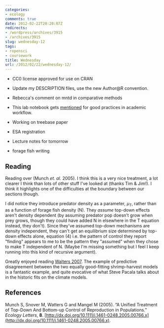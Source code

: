 ```yaml
---
categories:
- ecology
comments: true
date: 2012-02-22T20:20:07Z
redirects:
- /wordpress/archives/3915
- /archives/3915
slug: wednesday-12
tags:
- ropensci
- coursework
title: Wednesday
url: /2012/02/22/wednesday-12/
---
```


-   CC0 license approved for use on CRAN

-   Update my DESCRIPTION files, use the new Author@R convention.

-   Rebecca's comment on mntd in comparative methods

-   This lab notebook gets [mentioned](http://academia.stackexchange.com/questions/83/good-practices-for-organizing-notes) for good practices in academic workflow.

-   Working on treebase paper

-   ESA registration

-   Lecture notes for tomorrow

-   forage fish writing

Reading
-------

Reading over (Munch *et. al.* 2005). I think this is a very nice treatment, a lot clearer I think than lots of other stuff I've looked at (thanks Tim & Jim!). I think it highlights one of the difficulties at the boundary between our sections though.

I did notice they introduce predator density as a parameter, *μ*<sub>*T*</sub>, rather than as a function of forage fish density (N). They *assume* top-down effects aren't density dependent (by assuming predator pop doesn't grow when prey grows, though they could have added N in elsewhere in the T equation instead, they don't). Since they've assumed top-down mechanisms are density independent, they can't get an equilibrium size determined by top-down effects alone, equation (4) i.e. the pattern of control they report "finding" appears to me to be the pattern they "assumed" when they chose to make T independent of N. (Maybe I'm missing something but I feel I keep running into this kind of recursive argument).

Greatly enjoyed reading [Walters 2007](http://dx.doi.org/10.1579/0044-7447%282007%2936%5B304%3AIAMHTS%5D2.0.CO%3B2). The example of predictive disagreement between the two equally good-fitting shrimp-harvest models is a fantastic example, and quite evocative of what Steve Pacala talks about in the historic fits on the climate models.

References
----------

Munch S, Snover M, Watters G and Mangel M (2005). “A Unified Treatment of Top-Down And Bottom-up Control of Reproduction in Populations.” *Ecology Letters*, **8**. [http://dx.doi.org/10.1111/j.1461-0248.2005.00766.x](http://dx.doi.org/10.1111/j.1461-0248.2005.00766.x).
